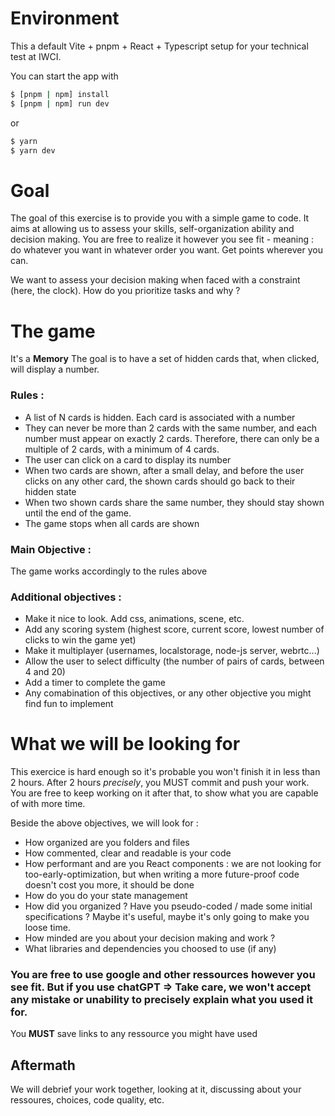 # Environment
This a default Vite + pnpm + React + Typescript setup for your technical test at IWCI.


You can start the app with

```bash
$ [pnpm | npm] install
$ [pnpm | npm] run dev
```

or

```bash
$ yarn
$ yarn dev
```


# Goal

The goal of this exercise is to provide you with a simple game to code. It aims at allowing us to assess your skills, self-organization ability and decision making.
You are free to realize it however you see fit - meaning : do whatever you want in whatever order you want. Get points wherever you can.

We want to assess your decision making when faced with a constraint (here, the clock). How do you prioritize tasks and why ?

# The game
It's a **Memory**
The goal is to have a set of hidden cards that, when clicked, will display a number.

### Rules :
- A list of N cards is hidden. Each card is associated with a number
- They can never be more than 2 cards with the same number, and each number must appear on exactly 2 cards. Therefore, there can only be a multiple of 2 cards, with a minimum of 4 cards.
- The user can click on a card to display its number
- When two cards are shown, after a small delay, and before the user clicks on any other card, the shown cards should go back to their hidden state
- When two shown cards share the same number, they should stay shown until the end of the game.
- The game stops when all cards are shown

### Main Objective :
The game works accordingly to the rules above

### Additional objectives :
- Make it nice to look. Add css, animations, scene, etc.
- Add any scoring system (highest score, current score, lowest number of clicks to win the game yet)
- Make it multiplayer (usernames, localstorage, node-js server, webrtc...)
- Allow the user to select difficulty (the number of pairs of cards, between 4 and 20)
- Add a timer to complete the game
- Any comabination of this objectives, or any other objective you might find fun to implement

# What we will be looking for
This exercice is hard enough so it's probable you won't finish it in less than 2 hours.
After 2 hours *precisely*, you MUST commit and push your work.
You are free to keep working on it after that, to show what you are capable of with more time.

Beside the above objectives, we will look for :
- How organized are you folders and files
- How commented, clear and readable is your code
- How performant and are you React components : we are not looking for too-early-optimization, but when writing a more future-proof code doesn't cost you more, it should be done
- How do you do your state management
- How did you organized ? Have you pseudo-coded / made some initial specifications ? Maybe it's useful, maybe it's only going to make you loose time.
- How minded are you about your decision making and work ?
- What libraries and dependencies you choosed to use (if any)


### You are free to use google and other ressources however you see fit. But if you use chatGPT => Take care, we won't accept any mistake or unability to precisely explain what you used it for.

You **MUST** save links to any ressource you might have used

## Aftermath
We will debrief your work together, looking at it, discussing about your ressoures, choices, code quality, etc.
